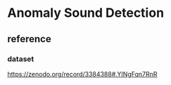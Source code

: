 # Anomaly Sound Detection

## reference
### dataset
https://zenodo.org/record/3384388#.YINgFqn7RnR  

